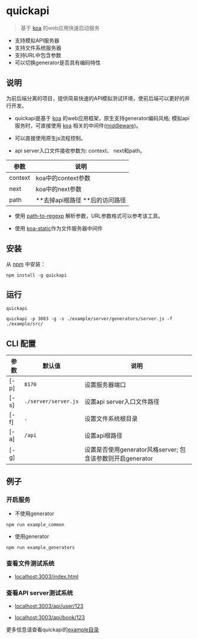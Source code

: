 # quickapi

> 基于 [koa](https://github.com/koajs/koa) 的web应用快速启动服务

* 支持模拟API服务器
* 支持文件系统服务器
* 支持URL中包含参数
* 可以切换generator是否具有编码特性

## 说明

为前后端分离的项目，提供简易快速的API模拟测试环境，使前后端可以更好的并行开发。

* quickapi是基于 [koa](https://github.com/koajs/koa) 的web应用框架，原生支持generator编码风格;
模拟api服务时，可直接使用 [koa](https://github.com/koajs/koa) 相关的中间件([middleware](https://github.com/koajs/koa/wiki#middleware))。

* 可以直接使用原生js流程控制。

* api server入口文件接收参数为: context、 next和path。

| 参数 |  说明 |
| --- | --- |
| context | koa中的context参数 |
| next | koa中的next参数 |
| path | **去掉api根路径 **后的访问路径 |

* 使用 [path-to-regexp](https://github.com/pillarjs/path-to-regexp) 解析参数，URL参数格式可以参考该工具。

* 使用 [koa-static](https://github.com/koajs/static)作为文件服务器中间件


## 安装

从 [npm](https://www.npmjs.org/) 中安装：

```
npm install -g quickapi
```

## 运行
```
quickapi
```
```
quickapi -p 3003 -g -s ./example/server/generators/server.js -f ./example/src/
```

## CLI 配置

| 参数 | 默认值 | 说明 |
| --- | --- | --- |
| [-p] | <code>8170</code> | 设置服务器端口 |
| [-s] | <code>./server/server.js</code> | 设置api server入口文件路径 |
| [-f] | <code>.</code> | 设置文件系统根目录 |
| [-a] | <code>/api</code> | 设置api根路径 |
| [-g] |  | 设置是否使用generator风格server; 包含该参数则开启generator |


## 例子

### 开启服务

* 不使用generator

```
npm run example_common
```

* 使用generator

```
npm run example_generators
```

### 查看文件测试系统

* [localhost:3003/index.html](http://localhost:3003/index.html)

### 查看API server测试系统

* [localhost:3003/api/user/123](http://localhost:3003/api/user/123)

* [localhost:3003/api/book/123](http://localhost:3003/api/book/123)


更多信息请查看quickapi的[example目录](./example)